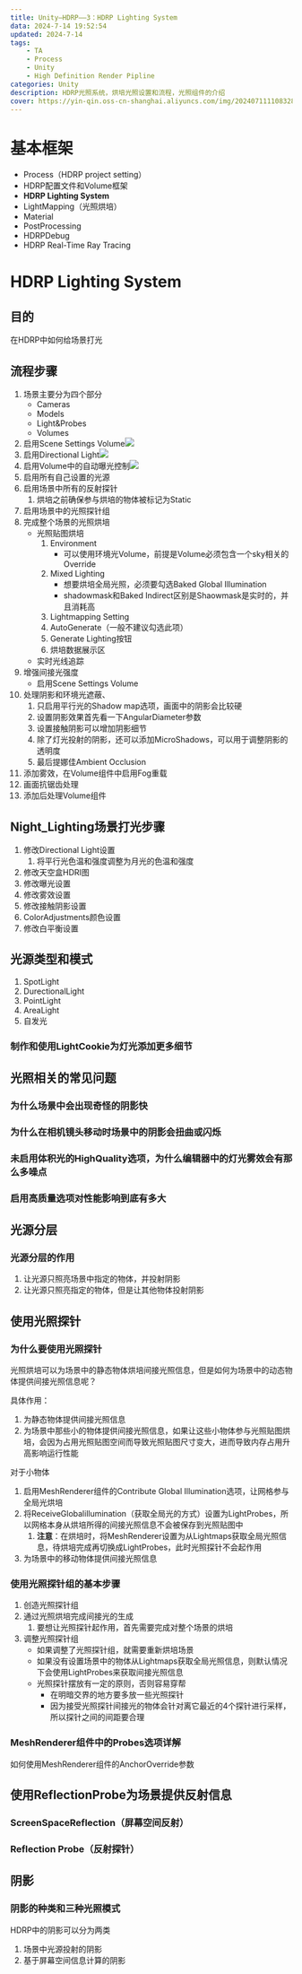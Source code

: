 ```yaml
---
title: Unity—HDRP——3：HDRP Lighting System
data: 2024-7-14 19:52:54
updated: 2024-7-14
tags: 
    - TA
    - Process
    - Unity
    - High Definition Render Pipline
categories: Unity
description: HDRP光照系统，烘培光照设置和流程，光照组件的介绍
cover: https://yin-qin.oss-cn-shanghai.aliyuncs.com/img/202407111108328.jpg
---
```


# 基本框架

- Process（HDRP project setting）
- HDRP配置文件和Volume框架
- **HDRP Lighting System**
- LightMapping（光照烘培）
- Material
- PostProcessing
- HDRPDebug
- HDRP Real-Time Ray Tracing

# HDRP Lighting System

## 目的

在HDRP中如何给场景打光

## 流程步骤

1. 场景主要分为四个部分
   - Cameras
   - Models
   - Light&Probes
   - Volumes
2. 启用Scene Settings Volume![](https://yin-qin.oss-cn-shanghai.aliyuncs.com/img/202406281522831.png)
3. 启用Directional Light![](https://yin-qin.oss-cn-shanghai.aliyuncs.com/img/202406281523050.png)
4. 启用Volume中的自动曝光控制![](https://yin-qin.oss-cn-shanghai.aliyuncs.com/img/202406281524263.png)
5. 启用所有自己设置的光源
6. 启用场景中所有的反射探针
   1. 烘培之前确保参与烘培的物体被标记为Static
7. 启用场景中的光照探针组
8. 完成整个场景的光照烘培
   - 光照贴图烘培
     1. Environment
        - 可以使用环境光Volume，前提是Volume必须包含一个sky相关的Override
     2. Mixed Lighting
        - 想要烘培全局光照，必须要勾选Baked Global Illumination
        - shadowmask和Baked Indirect区别是Shaowmask是实时的，并且消耗高
     3. Lightmapping Setting
     4. AutoGenerate（一般不建议勾选此项）
     5. Generate Lighting按钮
     6. 烘培数据展示区
   - 实时光线追踪
9. 增强间接光强度
   - 启用Scene Settings Volume
10. 处理阴影和环境光遮蔽、
    1. 只启用平行光的Shadow map选项，画面中的阴影会比较硬
    2. 设置阴影效果首先看一下AngularDiameter参数
    3. 设置接触阴影可以增加阴影细节
    4. 除了灯光投射的阴影，还可以添加MicroShadows，可以用于调整阴影的透明度
    5. 最后提娜佳Ambient Occlusion
11. 添加雾效，在Volume组件中启用Fog重载
12. 画面抗锯齿处理
13. 添加后处理Volume组件

## Night_Lighting场景打光步骤

1. 修改Directional Light设置
   1. 将平行光色温和强度调整为月光的色温和强度
2. 修改天空盒HDRI图
3. 修改曝光设置
4. 修改雾效设置
5. 修改接触阴影设置
6. ColorAdjustments颜色设置
7. 修改白平衡设置

## 光源类型和模式

1. SpotLight
2. DurectionalLight
3. PointLight
4. AreaLight
5. 自发光

### 制作和使用LightCookie为灯光添加更多细节

## 光照相关的常见问题

### 为什么场景中会出现奇怪的阴影快

### 为什么在相机镜头移动时场景中的阴影会扭曲或闪烁

### 未启用体积光的HighQuality选项，为什么编辑器中的灯光雾效会有那么多噪点

### 启用高质量选项对性能影响到底有多大

## 光源分层

### 光源分层的作用

1. 让光源只照亮场景中指定的物体，并投射阴影
2. 让光源只照亮指定的物体，但是让其他物体投射阴影

## 使用光照探针

### 为什么要使用光照探针

光照烘培可以为场景中的静态物体烘培间接光照信息，但是如何为场景中的动态物体提供间接光照信息呢？

具体作用：

1. 为静态物体提供间接光照信息
2. 为场景中那些小的物体提供间接光照信息，如果让这些小物体参与光照贴图烘培，会因为占用光照贴图空间而导致光照贴图尺寸变大，进而导致内存占用升高影响运行性能

对于小物体

1. 启用MeshRenderer组件的Contribute Global Illumination选项，让网格参与全局光烘培
2. 将ReceiveGlobalillumination（获取全局光的方式）设置为LightProbes，所以网格本身从烘培所得的间接光照信息不会被保存到光照贴图中
   1. **注意**：在烘培时，将MeshRenderer设置为从Lightmaps获取全局光照信息，待烘培完成再切换成LightProbes，此时光照探针不会起作用
3. 为场景中的移动物体提供间接光照信息

### 使用光照探针组的基本步骤

1. 创造光照探针组
2. 通过光照烘培完成间接光的生成
   1. 要想让光照探针起作用，首先需要完成对整个场景的烘培
3. 调整光照探针组
   - 如果调整了光照探针组，就需要重新烘培场景
   - 如果没有设置场景中的物体从Lightmaps获取全局光照信息，则默认情况下会使用LightProbes来获取间接光照信息
   - 光照探针摆放有一定的原则，否则容易穿帮
     - 在明暗交界的地方要多放一些光照探针
     - 因为接受光照探针间接光的物体会针对离它最近的4个探针进行采样，所以探针之间的间距要合理

### MeshRenderer组件中的Probes选项详解

如何使用MeshRenderer组件的AnchorOverride参数

## 使用ReflectionProbe为场景提供反射信息

### ScreenSpaceReflection（屏幕空间反射）

### Reflection Probe（反射探针）

## 阴影

### 阴影的种类和三种光照模式

HDRP中的阴影可以分为两类

1. 场景中光源投射的阴影
2. 基于屏幕空间信息计算的阴影